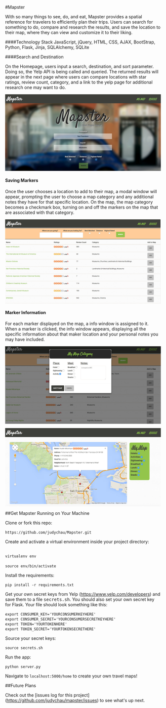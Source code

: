 #Mapster

With so many things to see, do, and eat, Mapster provides a spatial reference for travelers to efficiently plan their trips. Users can search for something to do, compare and research the results, and save the location to their map, where they can view and customize it to their liking.


####Technology Stack
JavaScript, jQuery, HTML, CSS, AJAX, BootStrap, Python, Flask, Jinja, SQLAlchemy, SQLite



####Search and Destination

On the Homepage, users input a search, destination, and sort parameter. Doing so, the Yelp API is being called and queried. The returned results will appear in the next page where users can compare locations with star ratings, review count, category, and a link to the yelp page for additional research one may want to do. 

![image](./static/images/homepage.png)



#### Saving Markers
Once the user chooses a location to add to their map, a modal window will appear, prompting the user to choose a map category and any additional notes they have for that specific location. On the map, the map category becomes a checkmark box, turning on and off the markers on the map that are associated with that category.

<p align="center">
  <img align="center" src="/static/images/results.png" alt="Home-Page">
</p>

#### Marker Information
For each marker displayed on the map, a info window is assigned to it. When a marker is clicked, the info window appears, displaying all the specific information about that maker location and your personal notes you may have included.

<p align="center">
  <img align="center" src="/static/images/modal.png" alt="Home-Page">
</p>

<p align="center">
  <img align="center" src="/static/images/map.png" alt="Home-Page">
</p>




##Get Mapster Running on Your Machine

Clone or fork this repo: 

```
https://github.com/judychau/Mapster.git

```

Create and activate a virtual environment inside your project directory: 

```

virtualenv env

source env/bin/activate

```

Install the requirements:

```
pip install -r requirements.txt

```

Get your own secret keys from Yelp (https://www.yelp.com/developers) and save them to a file <kbd>secrets.sh</kbd>. You should also set your own secret key for Flask. Your file should look something like this:

```
export CONSUMER_KEY='YOURCONSUMERKEYHERE'
export CONSUMER_SECRET='YOURCONSUMERSECRETKEYHERE'
export TOKEN='YOURTOKENHERE'
export TOKEN_SECRET='YOURTOKENSECRETHERE'

```
	
Source your secret keys:

```
source secrets.sh

```

Run the app:

```
python server.py

```
Navigate to `localhost:5000/home` to create your own travel maps!

##Future Plans

Check out the [issues log for this project] (https://github.com/judychau/mapster/issues) to see what's up next.


